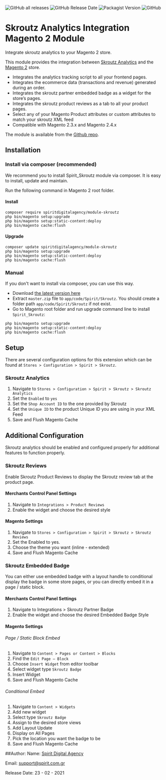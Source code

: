 ![GitHub all releases](https://img.shields.io/github/downloads/spiritdigitalagency/magento2-skroutz/total?style=for-the-badge)
![GitHub Release Date](https://img.shields.io/github/release-date/spiritdigitalagency/magento2-skroutz?style=for-the-badge)
![Packagist Version](https://img.shields.io/packagist/v/spiritdigitalagency/module-skroutz?style=for-the-badge)
![GitHub](https://img.shields.io/github/license/spiritdigitalagency/magento2-skroutz?style=for-the-badge)

# Skroutz Analytics Integration Magento 2 Module

Integrate skroutz analytics to your Magento 2 store.

This module provides the integration between [Skroutz Analytics](http://developer.skroutz.gr/analytics/) and
the [Magento 2](https://magento.com/) store.

* Integrates the analytics tracking script to all your frontend pages.
* Integrates the ecommerce data (transactions and revenue) generated during an order.
* Integrates the skroutz partner embedded badge as a widget for the store’s pages.
* Integrates the skroutz product reviews as a tab to all your product pages.
* Select any of your Magento Product attributes or custom attributes to match your skroutz XML feed
* Compatible with Magento 2.3.x and Magento 2.4.x

The module is available from
the [Github repo]((https://github.com/spiritdigitalagency/module-skroutz/archive/master.zip)).

## Installation

### Install via composer (recommended)

We recommend you to install Spirit_Skroutz module via composer. It is easy to install, update and maintain.

Run the following command in Magento 2 root folder.

#### Install

```
composer require spiritdigitalagency/module-skroutz
php bin/magento setup:upgrade
php bin/magento setup:static-content:deploy
php bin/magento cache:flush
```

#### Upgrade

```
composer update spiritdigitalagency/module-skroutz
php bin/magento setup:upgrade
php bin/magento setup:static-content:deploy
php bin/magento cache:flush
```

### Manual

If you don't want to install via composer, you can use this way.

- Download [the latest version here](https://github.com/spiritdigitalagency/module-skroutz/archive/master.zip)
- Extract `master.zip` file to `app/code/Spirit/Skroutz`. You should create a folder path `app/code/Spirit/Skroutz` if
  not exist.
- Go to Magento root folder and run upgrade command line to install `Spirit_Skroutz`:

```
php bin/magento setup:upgrade
php bin/magento setup:static-content:deploy
php bin/magento cache:flush
```

## Setup

There are several configuration options for this extension which can be found
at `Stores > Configuration > Spirit > Skroutz`.

### Skroutz Analytics

1. Navigate to `Stores > Configuration > Spirit > Skroutz > Skroutz Analytics`
2. Set the `Enabled` to `yes`
3. Set the `Shop Account ID` to the one provided by Skroutz
4. Set the `Unique ID` to the product Unique ID you are using in your XML Feed
5. Save and Flush Magento Cache

## Additional Configuration

Skroutz analytics should be enabled and configured properly for additional features to function properly.

### Skroutz Reviews

Enable Skroutz Product Reviews to display the Skroutz review tab at the product page.

#### Merchants Control Panel Settings

1. Navigate to `Integrations > Product Reviews`
2. Enable the widget and choose the desired style

#### Magento Settings

1. Navigate to `Stores > Configuration > Spirit > Skroutz > Skroutz Reviews`
2. Set the Enabled to yes.
3. Choose the theme you want (inline - extended)
4. Save and Flush Magento Cache

### Skroutz Embedded Badge

You can either use embedded badge with a layout handle to conditional display the badge in some store pages, or you can
directly embed it in a page / static block.

#### Merchants Control Panel Settings

1. Navigate to Integrations > Skroutz Partner Badge
2. Enable the widget and choose the desired Embedded Badge Style

#### Magento Settings

###### Page / Static Block Embed

1. Navigate to `Content > Pages or Content > Blocks`
2. Find the `Edit Page – Block`
3. Choose `Insert Widget` from editor toolbar
4. Select widget type `Skroutz Badge`
5. Insert Widget
6. Save and Flush Magento Cache

###### Conditional Embed

1. Navigate to `Content > Widgets`
2. Add new widget
3. Select type `Skroutz Badge`
4. Assign to the desired store views
5. Add Layout Update
6. Display on All Pages
7. Pick the location you want the badge to be
8. Save and Flush Magento Cache

##Author: 
Name: [Spirit Digital Agency](https://spirit.com.gr/)

Email: [support@spirit.com.gr](mailto:support@spirit.com.gr)

Release Date: 23 - 02 - 2021
